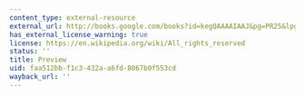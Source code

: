 ```yaml
---
content_type: external-resource
external_url: http://books.google.com/books?id=kegQAAAAIAAJ&pg=PR25&lpg=PR25&dq=robert+chambers,+vestiges+of+the+hi&source=bl&ots=0FoTqVxxvT&sig=NYtjw7_rJOOXHgfsmoCM3VvWxxc&hl=en&ei=dZCPTPfxGIHGsAP938mxDg&sa=X&oi=book_result&ct=result&resnum=2&sqi=2&ved=0CBYQ6AEwAQ#v=onepage&q&f=false
has_external_license_warning: true
license: https://en.wikipedia.org/wiki/All_rights_reserved
status: ''
title: Preview
uid: faa512bb-f1c3-432a-a6fd-8067b0f553cd
wayback_url: ''
---
```

